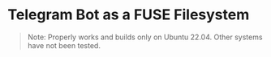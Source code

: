 # Telegram Bot as a FUSE Filesystem

> Note: Properly works and builds only on Ubuntu 22.04. Other systems have not been tested.
